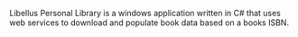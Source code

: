 Libellus Personal Library is a windows application written in C# that uses web services to download and populate book data based on a books ISBN.